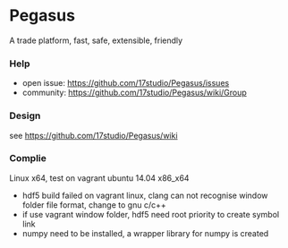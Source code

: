 # Pegasus

A trade platform, fast, safe, extensible, friendly

### Help

- open issue: https://github.com/17studio/Pegasus/issues
- community: https://github.com/17studio/Pegasus/wiki/Group

### Design

see https://github.com/17studio/Pegasus/wiki

### Complie

Linux x64, test on vagrant ubuntu 14.04 x86_x64

- hdf5 build failed on vagrant linux, clang can not recognise window folder file format, change to gnu c/c++
- if use vagrant window folder, hdf5 need root priority to create symbol link
- numpy need to be installed, a wrapper library for numpy is created
